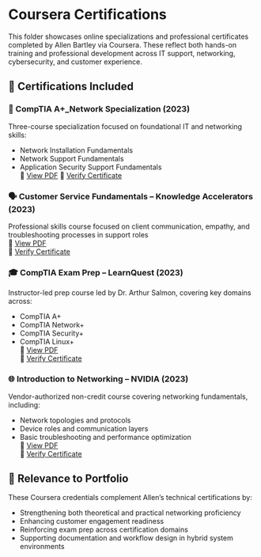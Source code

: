 # Coursera Certifications

This folder showcases online specializations and professional certificates completed by Allen Bartley via Coursera. These reflect both hands-on training and professional development across IT support, networking, cybersecurity, and customer experience.

## 🎯 Certifications Included

### 🧩 CompTIA A+_Network Specialization (2023)
Three-course specialization focused on foundational IT and networking skills:
- Network Installation Fundamentals
- Network Support Fundamentals
- Application Security Support Fundamentals  
📄 [View PDF](https://github.com/Allen-Bartley/personal-portfolio/blob/main/certifications/Coursera/Coursera-CompTIA-a%2B_network.pdf) 
🔗 [Verify Certificate](https://coursera.org/verify/specialization/9EXUMKPD2QVY)

### 🗣️ Customer Service Fundamentals – Knowledge Accelerators (2023)
Professional skills course focused on client communication, empathy, and troubleshooting processes in support roles  
📄 [View PDF](https://github.com/Allen-Bartley/personal-portfolio/blob/main/certifications/Coursera/Coursera-Customer-Service-Fundamentals-Knowledge-Accelerators.pdf)  
🔗 [Verify Certificate](https://coursera.org/verify/53WF55BLRSHB)

### 🎓 CompTIA Exam Prep – LearnQuest (2023)
Instructor-led prep course led by Dr. Arthur Salmon, covering key domains across:
- CompTIA A+
- CompTIA Network+
- CompTIA Security+
- CompTIA Linux+  
📄 [View PDF](https://github.com/Allen-Bartley/personal-portfolio/blob/main/certifications/Coursera/Coursera-LearnQuest-CompTIA-Exam-Prep.pdf)  
🔗 [Verify Certificate](https://coursera.org/verify/P3FJ3QFNWZJP)

### 🌐 Introduction to Networking – NVIDIA (2023)
Vendor-authorized non-credit course covering networking fundamentals, including:
- Network topologies and protocols
- Device roles and communication layers
- Basic troubleshooting and performance optimization  
📄 [View PDF](https://github.com/Allen-Bartley/personal-portfolio/blob/main/certifications/Coursera/Coursera-NVIDIA-intro-to-networking.pdf)  
🔗 [Verify Certificate](https://coursera.org/verify/2GASP7H8794F)

## 📌 Relevance to Portfolio

These Coursera credentials complement Allen’s technical certifications by:
- Strengthening both theoretical and practical networking proficiency
- Enhancing customer engagement readiness
- Reinforcing exam prep across certification domains
- Supporting documentation and workflow design in hybrid system environments

